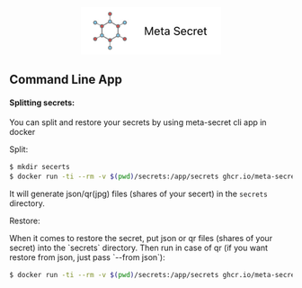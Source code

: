 
<p align="center">
  <img alt="Meta Secret" src="https://github.com/meta-secret/meta-secret-node/blob/main/docs/img/meta-secret-logo.jpg" width="250" />
</p>


## Command Line App

#### Splitting secrets:
You can split and restore your secrets by using meta-secret cli app in docker
<p>
Split:
</p>

```bash
$ mkdir secerts
$ docker run -ti --rm -v $(pwd)/secrets:/app/secrets ghcr.io/meta-secret/meta-secret-cli:latest split --secret top$ecret 
```
It will generate json/qr(jpg) files (shares of your secert) in the `secrets` directory.

<p>
Restore:
</p>
When it comes to restore the secret, put json or qr files (shares of your secret) into the `secrets` directory.
Then run in case of qr (if you want restore from json, just pass `--from json`):

```bash
$ docker run -ti --rm -v $(pwd)/secrets:/app/secrets ghcr.io/meta-secret/meta-secret-cli:latest restore --from qr 
```
